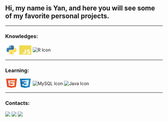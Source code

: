 ## Hi, my name is Yan, and here you will see some of my favorite personal projects.

---

### Knowledges:
<div style="display: inline_block">
  <img align="center" alt="Python Icon" height="35" width="40" src="https://raw.githubusercontent.com/devicons/devicon/master/icons/python/python-original.svg">
  <img align="center" alt="Js Icon" height="30" width="40" src="https://raw.githubusercontent.com/devicons/devicon/master/icons/javascript/javascript-plain.svg">
  <!---<img align="center" alt="HTML Icon" height="30" width="40" src="https://raw.githubusercontent.com/devicons/devicon/master/icons/html5/html5-original.svg">
  <img align="center" alt="CSS Icon" height="30" width="40" src="https://raw.githubusercontent.com/devicons/devicon/master/icons/css3/css3-original.svg">--->
  <img align="center" alt="R Icon" height="35" width="45" src="https://cdn.jsdelivr.net/gh/devicons/devicon@latest/icons/r/r-original.svg">
  <!---<img align="center" alt="MySQL Icon" height="80" width="62" src="https://cdn.jsdelivr.net/gh/devicons/devicon/icons/mysql/mysql-original-wordmark.svg">
  <img align="center" alt="Java Icon" height="30" width="40" src="https://devicon-website.vercel.app/api/java/original.svg">--->         
</div>
 
 ---

### Learning:
<div style="display: inline_block">
  <img align="center" alt="HTML Icon" height="30" width="40" src="https://raw.githubusercontent.com/devicons/devicon/master/icons/html5/html5-original.svg">
  <img align="center" alt="CSS Icon" height="30" width="40" src="https://raw.githubusercontent.com/devicons/devicon/master/icons/css3/css3-original.svg">
  <img align="center" alt="MySQL Icon" height="75" width="55" src="https://cdn.jsdelivr.net/gh/devicons/devicon/icons/mysql/mysql-original-wordmark.svg">         
  <img align="center" alt="Java Icon" height="35" width="50" src="https://devicon-website.vercel.app/api/java/original.svg">         
</div>

---
 
### Contacts:
<div> 
  <a href = "mailto:yanmano@gmail.com"><img src="https://img.shields.io/badge/Gmail-D14836?style=for-the-badge&logo=gmail&logoColor=white" target="_blank"></a> 
  <a href="https://whatsa.me/5548999940856" target="_blank"><img src="https://img.shields.io/badge/WhatsApp-25D366?style=for-the-badge&logo=whatsapp&logoColor=white" target="_blank"></a>
  <a href = "https://www.linkedin.com/in/yan-manica-oehling-260b452ab/"><img src="https://img.shields.io/badge/LinkedIn-0077B5?style=for-the-badge&logo=linkedin&logoColor=white" target="_blank"></a> 
</div>
